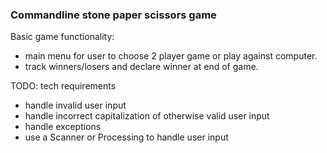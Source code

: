 ### Commandline stone paper scissors game

Basic game functionality:

-   main menu for user to choose 2 player game or play against computer.
-   track winners/losers and declare winner at end of game.

TODO: tech requirements
- handle invalid user input
- handle incorrect capitalization of otherwise valid user input
- handle exceptions
- use a Scanner or Processing to handle user input

